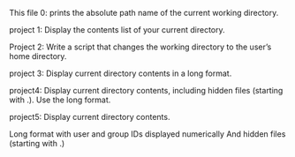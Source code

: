 This file 0:
prints the absolute path name of the current working directory.

project 1:
Display the contents list of your current directory.

Project 2:
Write a script that changes the working directory to the user’s home directory.

project 3:
Display current directory contents in a long format.

project4:
Display current directory contents, including hidden files (starting with .). Use the long format.

project5:
Display current directory contents.

Long format with user and group IDs displayed numerically And hidden files (starting with .)

